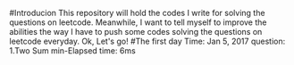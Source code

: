 #Introducion
This repository will hold the codes I write for solving the questions on leetcode. Meanwhile, I want to tell myself to improve the abilities the way I have to push some codes solving the questions on leetcode everyday. Ok, Let's go!
#The first day 
Time: Jan 5, 2017
question: 1.Two Sum
min-Elapsed time: 6ms

